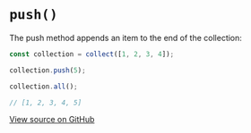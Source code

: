 # `push()`

The push method appends an item to the end of the collection:

```js
const collection = collect([1, 2, 3, 4]);

collection.push(5);

collection.all();

// [1, 2, 3, 4, 5]
```




[View source on GitHub](https://github.com/ecrmnn/collect.js/blob/master/src/methods/push.js)